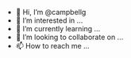 - 👋 Hi, I’m @campbellg
- 👀 I’m interested in ...
- 🌱 I’m currently learning ...
- 💞️ I’m looking to collaborate on ...
- 📫 How to reach me ...

<!---
campbell-gary/campbell-gary is a ✨ special ✨ repository because its `README.md` (this file) appears on your GitHub profile.
You can click the Preview link to take a look at your changes.
--->
